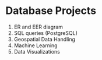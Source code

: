 # Database Projects

1. ER and EER diagram
2. SQL queries (PostgreSQL)
3. Geospatial Data Handling
4. Machine Learning
5. Data Visualizations
